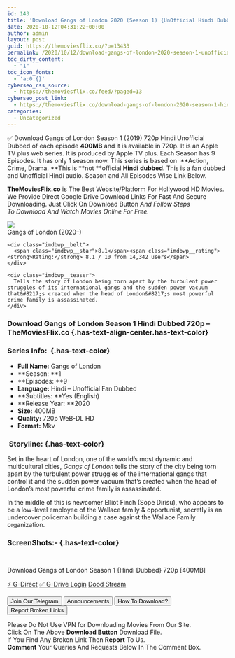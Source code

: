 ```yaml
---
id: 143
title: 'Download Gangs of London 2020 (Season 1) {UnOfficial Hindi Dubbed} 720p WeB-DL HD [400MB]'
date: 2020-10-12T04:31:22+00:00
author: admin
layout: post
guid: https://themoviesflix.co/?p=13433
permalink: /2020/10/12/download-gangs-of-london-2020-season-1-unofficial-hindi-dubbed-720p-web-dl-hd-400mb/
tdc_dirty_content:
  - "1"
tdc_icon_fonts:
  - 'a:0:{}'
cyberseo_rss_source:
  - https://themoviesflix.co/feed/?paged=13
cyberseo_post_link:
  - https://themoviesflix.co/download-gangs-of-london-2020-season-1-hindi-720p/
categories:
  - Uncategorized
---
```

✅ Download Gangs of London Season 1 (2019)&nbsp;720p&nbsp;Hindi Unofficial Dubbed of each episode&nbsp;**400MB**&nbsp;and it is available in&nbsp;720p. It is an Apple TV plus web&nbsp;series. It is produced by Apple TV plus. Each Season has 9 Episodes. It has only 1 season now. This series is based on &nbsp;**Action, Crime, Drama.&nbsp;**This is&nbsp;**not&nbsp;**official&nbsp;**Hindi dubbed**. This is a fan dubbed and Unofficial Hindi audio. Season and All Episodes Wise Link Below.

**TheMoviesFlix.co**&nbsp;is The Best Website/Platform For Hollywood HD Movies. We Provide Direct Google Drive Download Links For Fast And Secure Downloading. Just Click On Download Button&nbsp;_And Follow Steps To&nbsp;Download And Watch Movies Online For Free._

<div class="imdbwp imdbwp--movie dark">
  <div class="imdbwp__thumb">
    <a class="imdbwp__link" target="_blank" title="Gangs of London" href="https://www.imdb.com/title/tt7661390/" rel="nofollow noopener noreferrer"><img class="imdbwp__img" src="https://m.media-amazon.com/images/M/MV5BOGJlZTE0MTQtZDdmMS00YWViLThlMDktYzk1N2RhMjY0NGEyXkEyXkFqcGdeQXVyMDA4NzMyOA@@._V1_SX300.jpg" /></a>
  </div>
  
  <div class="imdbwp__content">
    <div class="imdbwp__header">
      <span class="imdbwp__title">Gangs of London</span> (2020–)
    </div>
    
    <div class="imdbwp__belt">
      <span class="imdbwp__star">8.1</span><span class="imdbwp__rating"><strong>Rating:</strong> 8.1 / 10 from 14,342 users</span>
    </div>
    
    <div class="imdbwp__teaser">
      Tells the story of London being torn apart by the turbulent power struggles of its international gangs and the sudden power vacuum that&#8217;s created when the head of London&#8217;s most powerful crime family is assassinated.
    </div>
  </div>
</div>

### Download Gangs of London Season 1 Hindi Dubbed 720p – TheMoviesFlix.co {.has-text-align-center.has-text-color}

### Series Info:&nbsp; {.has-text-color}

  * **Full Name:**&nbsp;Gangs of London
  * **Season:&nbsp;**1
  * **Episodes:&nbsp;**9
  * **Language:**&nbsp;Hindi – Unofficial Fan Dubbed
  * **Subtitles:&nbsp;**Yes (English)
  * **Release Year:&nbsp;**2020
  * **Size:**&nbsp;400MB
  * **Quality:**&nbsp;720p WeB-DL HD
  * **Format:**&nbsp;Mkv

### &nbsp;Storyline: {.has-text-color}

Set in the heart of&nbsp;London, one of the world’s most dynamic and multicultural cities,&nbsp;_Gangs of London_&nbsp;tells the story of the city being torn apart by the turbulent power struggles of the&nbsp;international gangs&nbsp;that control it and the sudden power vacuum that’s created when the head of London’s most powerful crime family is assassinated.

In the middle of this is newcomer Elliot Finch (Sope Dirisu), who appears to be a low-level employee of the Wallace family & opportunist, secretly is an undercover policeman building a case against the Wallace Family organization.

### ScreenShots:- {.has-text-color}

<div class="wp-block-image">
  <figure class="aligncenter"><img src="https://i.imgur.com/94fajId.jpg" alt /></figure>
</div>

<div class="wp-block-image">
  <figure class="aligncenter"><img src="https://i.imgur.com/K7sE0kb.jpg" alt /></figure>
</div>

<p class="has-text-align-center has-text-color has-medium-font-size">
  Download Gangs of London Season 1 {Hindi Dubbed} 720p [400MB]
</p>

<p class="has-text-align-center">
  <a class="maxbutton-13 maxbutton maxbutton-g-direct-1" target="_blank" title="tooltip" rel="nofollow noopener noreferrer" href="https://coinquint.com/a13203/"><span class="mb-text">⚡️ G-Direct</span></a> <a class="maxbutton-14 maxbutton maxbutton-g-drive" target="_blank" title="tooltip" rel="nofollow noopener noreferrer" href="https://coinquint.com/a13200/"><span class="mb-text">✅ G-Drive Login</span></a> <a class="maxbutton-15 maxbutton maxbutton-dood-stream" target="_blank" title="tooltip" rel="nofollow noopener noreferrer" href="https://coinquint.com/a13125/"><span class="mb-text">Dood Stream</span></a>
</p>

<a href="https://t.me/themoviesflixcom" target="_blank" data-wpel-link="external" rel="nofollow external noopener noreferrer"><button class="button button5">Join Our Telegram</button></a> <a href="https://themoviesflix.co/download-gangs-of-london-2020-season-1-hindi-720p/#" target="_blank" data-wpel-link="external" rel="nofollow external noopener noreferrer"><button class="button button5">Announcements</button></a> <a href="https://themoviesflix.com/how-to-download/" target="_blank" data-wpel-link="external" rel="nofollow external noopener noreferrer"><button class="button button5">How To Download?</button></a> <a href="https://themoviesflix.co/download-gangs-of-london-2020-season-1-hindi-720p/#" target="_blank" data-wpel-link="external" rel="nofollow external noopener noreferrer"><button class="button button5">Report Broken Links</button></a> 

<div class="alert alert-danger">
  Please Do Not Use VPN for Downloading Movies From Our Site.
</div>

<div class="alert alert-success">
  Click On The Above <strong>Download Button</strong> Download File.
</div>

<div class="alert alert-warning">
  If You Find Any Broken Link Then <strong>Report</strong> To Us.
</div>

<div class="alert alert-info">
  <strong>Comment</strong> Your Queries And Requests Below In The Comment Box.
</div>